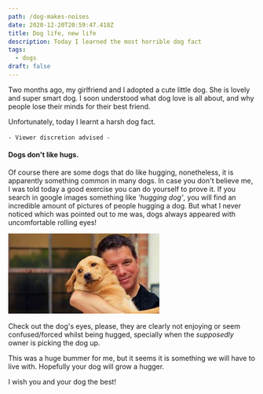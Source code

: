 ```yaml
---
path: /dog-makes-noises
date: 2020-12-20T20:59:47.418Z
title: Dog life, new life
description: Today I learned the most horrible dog fact
tags:
  - dogs
draft: false
---
```


Two months ago, my girlfriend and I adopted a cute little dog. She is lovely and super smart dog. I soon understood what dog love is all about, and why people lose their minds for their best friend.

Unfortunately, today I learnt a harsh dog fact.

`- Viewer discretion advised -`

#### Dogs don't like hugs.

Of course there are some dogs that do like hugging, nonetheless, it is apparently something common in many dogs. In case you don't believe me, I was told today a good exercise you can do yourself to prove it. If you search in google images something like _'hugging dog'_, you will find an incredible amount of pictures of people hugging a dog. But what I never noticed which was pointed out to me was, dogs always appeared with uncomfortable rolling eyes!

![dog-eye-rolling](../assets/dog-hug.jpeg "Dog's don't like hugs... why!?")

Check out the dog's eyes, please, they are clearly not enjoying or seem confused/forced whilst being hugged, specially when the _supposedly_ owner is picking the dog up.

This was a huge bummer for me, but it seems it is something we will have to live with. Hopefully your dog will grow a hugger.

I wish you and your dog the best!
